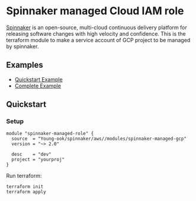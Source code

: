 # Spinnaker managed Cloud IAM role
[Spinnaker](https://spinnaker.io/) is an open-source, multi-cloud continuous delivery platform for releasing software changes with high velocity and confidence. This is the terraform module to make a service account of GCP project to be managed by spinnaker.

## Examples
- [Quickstart Example](https://github.com/Young-ook/terraform-aws-spinnaker/tree/master/modules/spinnaker-managed-gcp/README.md#Quickstart)
- [Complete Example](https://github.com/Young-ook/terraform-aws-spinnaker/tree/master/examples/complete)

## Quickstart
### Setup
```hcl
module "spinnaker-managed-role" {
  source  = "Young-ook/spinnaker/aws//modules/spinnaker-managed-gcp"
  version = "~> 2.0"

  desc    = "dev"
  project = "yourproj"
}
```
Run terraform:
```
terraform init
terraform apply
```
